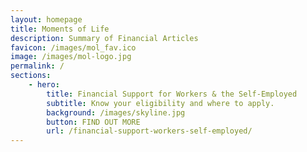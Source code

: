 ```yaml
---
layout: homepage
title: Moments of Life
description: Summary of Financial Articles
favicon: /images/mol_fav.ico 
image: /images/mol-logo.jpg
permalink: /
sections:
    - hero:
        title: Financial Support for Workers & the Self-Employed
        subtitle: Know your eligibility and where to apply.
        background: /images/skyline.jpg
        button: FIND OUT MORE
        url: /financial-support-workers-self-employed/
---
```

